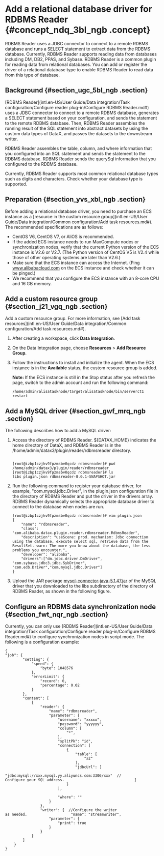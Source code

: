 # Add a relational database driver for RDBMS Reader {#concept_ndq_3bl_ngb .concept}

RDBMS Reader uses a JDBC connector to connect to a remote RDBMS database and runs a SELECT statement to extract data from the RDBMS database. Currently, RDBMS Reader supports reading data from databases including DM, DB2, PPAS, and Sybase. RDBMS Reader is a common plugin for reading data from relational databases. You can add or register the driver of a relational database type to enable RDBMS Reader to read data from this type of database.

## Background {#section_ugc_5bl_ngb .section}

[RDBMS Reader](intl.en-US/User Guide/Data integration/Task configuration/Configure reader plug-in/Configure RDBMS Reader.md#) uses a JDBC connector to connect to a remote RDBMS database, generates a SELECT statement based on your configuration, and sends the statement to the remote RDBMS database. Then, RDBMS Reader assembles the running result of the SQL statement into abstract datasets by using the custom data types of DataX, and passes the datasets to the downstream writer.

RDBMS Reader assembles the table, column, and where information that you configured into an SQL statement and sends the statement to the RDBMS database. RDBMS Reader sends the querySql information that you configured to the RDBMS database.

Currently, RDBMS Reader supports most common relational database types such as digits and characters. Check whether your database type is supported.

## Preparation {#section_yvs_xbl_ngb .section}

Before adding a relational database driver, you need to purchase an ECS instance as a [resource in the custom resource group](intl.en-US/User Guide/Data integration/Common configuration/Add task resources.md#). The recommended specifications are as follows:

-   CentOS V6, CentOS V7, or AliOS is recommended.
-   If the added ECS instance needs to run MaxCompute nodes or synchronization nodes, verify that the current Python version of the ECS instance is V2.6 or V2.7. \(The Python version of CentOS V5 is V2.4 while those of other operating systems are later than V2.6.\)
-   Make sure that the ECS instance can access the Internet. \(Ping www.alibabacloud.com on the ECS instance and check whether it can be pinged.\)
-   We recommend that you configure the ECS instance with an 8-core CPU and 16 GB memory.

## Add a custom resource group {#section_j21_vgq_ngb .section}

Add a custom resource group. For more information, see [Add task resources](intl.en-US/User Guide/Data integration/Common configuration/Add task resources.md#).

1.  After creating a workspace, click **Data Integration**.
2.  On the Data Integration page, choose **Resources** \> **Add Resource Group**.
3.  Follow the instructions to install and initialize the agent. When the ECS instance is in the **Available** status, the custom resource group is added.

    **Note:** If the ECS instance is still in the Stop status after you refresh the page, switch to the admin account and run the following command:

    ``` {#codeblock_4d3_57b_5jo}
    /home/admin/alisatasknode/target/alisatasknode/bin/serverct1 restart
    ```


## Add a MySQL driver {#section_gwf_mrq_ngb .section}

The following describes how to add a MySQL driver:

1.  Access the directory of RDBMS Reader. $\{DATAX\_HOME\} indicates the home directory of DataX, and RDBMS Reader is in the /home/admin/datax3/plugin/reader/rdbmsreader directory.

    ``` {#codeblock_4mw_xzl_tha}
    
    [root@izbp1czjkv9fpzmsbv0qcdz rdbmsreader]# pwd
    /home/admin/datax3/plugin/reader/rdbmsreader
    [root@izbp1czjkv9fpzmsbv0qcdz rdbmsreader]# ls
    libs plugin.json rdbmsreader-0.0.1-SNAPSHOT.jar
    ```

2.  Run the following command to register your database driver, for example, "com.mysql.jdbc.Driver", in the plugin.json configuration file in the directory of RDBMS Reader and put the driver in the drivers array. RDBMS Reader dynamically selects the appropriate database driver to connect to the database when nodes are run.

    ``` {#codeblock_du5_05q_fwp}
    [root@izbp1czjkv9fpzmsbv0qcdz rdbmsreader]# vim plugin.json
    {
        "name": "rdbmsreader",
        "class": "com.alibaba.datax.plugin.reader.rdbmsreader.RdbmsReader",
        "description": "useScene: prod. mechanism: Jdbc connection using the database, execute select sql, retrieve data from the ResultSet. warn: The more you know about the database, the less problems you encounter.",
        "developer": "alibaba",
        "drivers":["dm.jdbc.driver.DmDriver", "com.sybase.jdbc3.jdbc.SybDriver", "com.edb.Driver","com.mysql.jdbc.Driver"]
    }
    ```

3.  Upload the JAR package [mysql-connector-java-5.1.47.jar](https://dev.mysql.com/downloads/file/?id=480090) of the MySQL driver that you downloaded to the libs subdirectory of the directory of RDBMS Reader, as shown in the following figure.

## Configure an RDBMS data synchronization node {#section_fwt_nqr_ngb .section}

Currently, you can only use [RDBMS Reader](intl.en-US/User Guide/Data integration/Task configuration/Configure reader plug-in/Configure RDBMS Reader.md#) to configure synchronization nodes in script mode. The following is a configuration example:

``` {#codeblock_m2t_bjz_4i3 .language-json}
{
"job": {
        "setting": {
            "speed": {
                "byte": 1048576
            },
            "errorLimit": {
                "record": 0,
                "percentage": 0.02
            }
        },
        "content": [
            {
                "reader": {
                    "name": "rdbmsreader",
                    "parameter": {
                        "username": "xxxxx",
                        "password": "yyyyyy",
                        "column": [
                            "*",   
                        ],
                        "splitPk": "id",
                        "connection": [
                            {
                                "table": [
                                    "a2"
                                ],
                                "jdbcUrl": [
                                    "jdbc:mysql://xxx.mysql.yy.aliyuncs.com:3306/xxx"  //
Configure your SQL address.                                ]
                            }
                        ],

                        "where": ""
                    }
                },
                "writer": {  //Configure the writer
as needed.                    "name": "streamwriter",
                    "parameter": {
                        "print": true
                    }
                }
            }
        ]
    }
}
```

